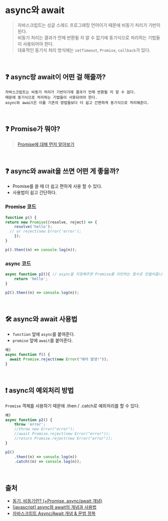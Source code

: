 # async와 await
> 자바스크립트는 싱글 스레드 프로그래밍 언어이기 때문에 비동기 처리가 기반이 된다.  
> 비동기 처리는 결과가 언제 반환될 지 알 수 없기에 동기식으로 처리하는 기법들이 사용되어야 한다.  
> 대표적인 동기식 처리 방식에는 ```setTimeout```, ```Promise```, ```callback```가 있다.
<br/>

## ❓ async랑 await이 어떤 걸 해줄까?
```
자바스크립트는 비동기 처리가 기반이기에 결과가 언제 반환될 지 알 수 없다.
때문에 동기식으로 처리하는 기법들이 사용되어야 한다.
async와 await은 이를 기존의 방법들보다 더 쉽고 간편하게 동기식으로 처리해준다.
```
<br/>

## ❓ Promise가 뭐야?
> [Promise에 대해 먼저 알아보기](https://github.com/JJIIIINN/TIL/blob/main/JavaScript/%5BJS%5D%20Promise.md#promise, "Promise")
<br/>

## ❓ async와 await을 쓰면 어떤 게 좋을까?
- Promise를 쓸 때 더 쉽고 편하게 사용 할 수 있다.
- 사용법이 쉽고 간단하다.
### Promise 코드
```javascript
function p() {
return new Promise((resolve, reject) => {
	resolve('hello');
  // or reject(new Error('error');
	});
}

p().then((n) => console.log(n));
```
### async 코드
```javascript
async function p2(){ // async을 지정해주면 Promise를 리턴하는 함수로 만들어줍니다.
	return 'hello'; 
}

p2().then((n) => console.log(n));
```
<br/>

## 🛠 async와 await 사용법
- ```function``` 앞에 ```async```를 붙여준다.
- ```promise``` 앞에 ```await```를 붙어준다.
```javascript
예)
async function f() {
  await Promise.reject(new Error("에러 발생!"));
}
```
<br/>

## ❗️ async의 예외처리 방법
```Promise``` 객체를 사용하기 때문에 .then / .catch로 예외처리를 할 수 있다.
```javascript
예)
async function p2() {
    throw 'error';
    //throw new Error("error");
    //await Promise.reject(new Error("error"));
    //return Promise.reject(new Error("error"));
}

p2()
    .then((n) => console.log(n))
    .catch((n) => console.log(n));
```
<br/>

## 출처
- [동기, 비동기란? (+Promise, async/await 개념)](https://velog.io/@khy226/%EB%8F%99%EA%B8%B0-%EB%B9%84%EB%8F%99%EA%B8%B0%EB%9E%80-Promise-asyncawait-%EA%B0%9C%EB%85%90, "velog")
- [[javascript] async와 await의 개념과 사용법](https://velog.io/@khyup0629/javascript-async%EC%99%80-await%EC%9D%98-%EA%B0%9C%EB%85%90%EA%B3%BC-%EC%82%AC%EC%9A%A9%EB%B2%95, "velog")
- [자바스크립트 Async/Await 개념 & 문법 정복](https://inpa.tistory.com/entry/JS-%F0%9F%93%9A-%EB%B9%84%EB%8F%99%EA%B8%B0%EC%B2%98%EB%A6%AC-async-await, "web")
